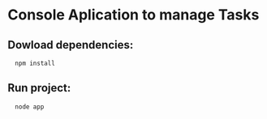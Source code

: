 # Console Aplication to manage Tasks


## Dowload dependencies:
```
  npm install
```

## Run project:

```
  node app
```
